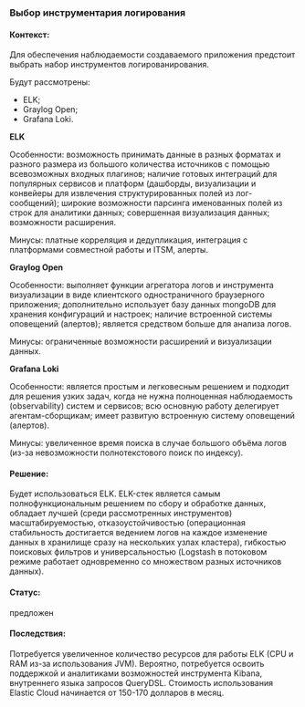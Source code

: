 ### Выбор инструментария логирования

#### Контекст:

Для обеспечения наблюдаемости создаваемого приложения предстоит выбрать набор инструментов логированирования.

Будут рассмотрены:
- ELK;
- Graylog Open;
- Grafana Loki.

**ELK**

Особенности: возможность принимать данные в разных форматах и разного размера из большого количества источников с помощью всевозможных входных плагинов; наличие готовых интеграций для популярных сервисов и платформ (дашборды, визуализации и конвейеры для извлечения структурированных полей из лог-сообщений); широкие возможности парсинга именованных полей из строк для аналитики данных; совершенная визуализация данных; возможности расширения.

Минусы: платные корреляция и дедупликация, интеграция с платформами совместной работы и ITSM, алерты.

**Graylog Open**

Особенности: выполняет функции агрегатора логов и инструмента визуализации в виде клиентского одностраничного браузерного приложения; дополнительно использует базу данных mongoDB для хранения конфигураций и настроек; наличие встроенной системы оповещений (алертов); является средством больше для анализа логов.

Минусы: ограниченные возможности расширений и визуализации данных.

**Grafana Loki**

Особенности: является простым и легковесным решением и подходит для решения узких задач, когда не нужна полноценная наблюдаемость (observability) систем и сервисов; всю основную работу делегирует агентам-сборщикам; имеет развитую встроенную систему оповещений (алертов).

Минусы: увеличенное время поиска в случае большого объёма логов (из-за невозможности полнотекстового поиск по индексу).

#### Решение:

Будет использоваться ELK.
ELK-стек является самым полнофункциональным решением по сбору и обработке данных, обладает лучшей (среди рассмотренных инструментов) масштабируемостью, отказоустойчивостью (операционная стабильность достигается ведением логов на каждое изменение данных в хранилище сразу на нескольких узлах кластера), гибкостью поисковых фильтров и универсальностью (Logstash в потоковом режиме работает одновременно со множеством разных источников данных).

#### Статус:

предложен

#### Последствия:

Потребуется увеличенное количество ресурсов для работы ELK (CPU и RAM из-за использования JVM). Вероятно, потребуется освоить поддержкой и аналитиками возможностей инструмента Kibana, внутреннего языка запросов QueryDSL. Стоимость использования Elastic Cloud начинается от 150-170 долларов в месяц.
